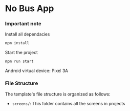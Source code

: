 # No Bus App

### Important note

Install all dependacies 
```bash
npm install
```

Start the project
```bash
npm run start
```

Android virtual device: Pixel 3A

### File Structure

The template's file structure is organized as follows:

- `screens/`: This folder contains all the screens in projects